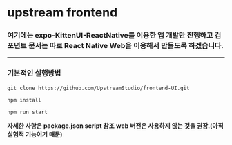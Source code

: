 # upstream frontend

### 여기에는 expo-KittenUI-ReactNative를 이용한 앱 개발만 진행하고 컴포넌트 문서는 따로 React Native Web을 이용해서 만들도록 하겠습니다.

---

### 기본적인 실행방법

```
git clone https://github.com/UpstreamStudio/frontend-UI.git
```

```
npm install
```

```
npm run start
```

**자세한 사항은 package.json script 참조**
**web 버전은 사용하지 않는 것을 권장.(아직 실험적 기능이기 때문)**
